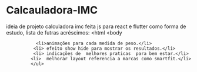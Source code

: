 # Calcauladora-IMC
ideia de projeto calculadora imc feita js  para react e flutter como forma de estudo,
lista de futras acréscimos:
    <html
    <body
    <ul>
     
            <li>animações para cada medida de peso.</li>
           <li> efeito show hide para mostrar os resultados.</li> 
           <li> indicações de  melhores praticas  para bem estar.</li>
          <li>  melhorar layout referencia a marcas como smartfit.</li>
          </ul>

</body>
</html>
